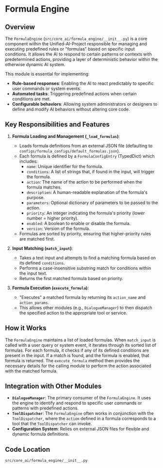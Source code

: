 # Formula Engine

## Overview

The `FormulaEngine` (`src/core_ai/formula_engine/__init__.py`) is a core component within the Unified-AI-Project responsible for managing and executing predefined rules or "formulas" based on specific input conditions. It allows the AI to respond to certain patterns or contexts with predetermined actions, providing a layer of deterministic behavior within the otherwise dynamic AI system.

This module is essential for implementing:

-   **Rule-based responses**: Enabling the AI to react predictably to specific user commands or system events.
-   **Automated tasks**: Triggering predefined actions when certain conditions are met.
-   **Configurable behaviors**: Allowing system administrators or designers to define and modify AI behaviors without altering core code.

## Key Responsibilities and Features

1.  **Formula Loading and Management (`_load_formulas`)**:
    *   Loads formula definitions from an external JSON file (defaulting to `configs/formula_configs/default_formulas.json`).
    *   Each formula is defined by a `FormulaConfigEntry` (TypedDict) which includes:
        *   `name`: Unique identifier for the formula.
        *   `conditions`: A list of strings that, if found in the input, will trigger the formula.
        *   `action`: The name of the action to be performed when the formula matches.
        *   `description`: A human-readable explanation of the formula's purpose.
        *   `parameters`: Optional dictionary of parameters to be passed to the action.
        *   `priority`: An integer indicating the formula's priority (lower number = higher priority).
        *   `enabled`: A boolean to enable or disable the formula.
        *   `version`: Version of the formula.
    *   Formulas are sorted by priority, ensuring that higher-priority rules are matched first.

2.  **Input Matching (`match_input`)**:
    *   Takes a text input and attempts to find a matching formula based on its defined `conditions`.
    *   Performs a case-insensitive substring match for conditions within the input text.
    *   Returns the first matched formula based on priority.

3.  **Formula Execution (`execute_formula`)**:
    *   "Executes" a matched formula by returning its `action_name` and `action_params`.
    *   This allows other modules (e.g., `DialogueManager`) to then dispatch the specified action to the appropriate tool or service.

## How it Works

The `FormulaEngine` maintains a list of loaded formulas. When `match_input` is called with a user query or system event, it iterates through its sorted list of formulas. For each formula, it checks if any of its defined conditions are present in the input. If a match is found, and the formula is enabled, that formula is returned. The `execute_formula` method then provides the necessary details for the calling module to perform the action associated with the matched formula.

## Integration with Other Modules

-   **`DialogueManager`**: The primary consumer of the `FormulaEngine`. It uses the engine to identify and respond to specific user commands or patterns with predefined actions.
-   **`ToolDispatcher`**: The `FormulaEngine` often works in conjunction with the `ToolDispatcher`, where the `action` defined in a formula corresponds to a tool that the `ToolDispatcher` can invoke.
-   **Configuration System**: Relies on external JSON files for flexible and dynamic formula definitions.

## Code Location

`src/core_ai/formula_engine/__init__.py`
